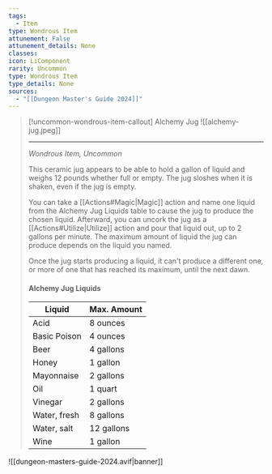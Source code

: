 ```yaml
---
tags:
  - Item
type: Wondrous Item
attunement: False
attunement_details: None
classes:
icon: LiComponent
rarity: Uncommon
type: Wondrous Item
type_details: None
sources: 
  - "[[Dungeon Master's Guide 2024]]"
---
```

>[!uncommon-wondrous-item-callout] Alchemy Jug
>![[alchemy-jug.jpeg]]
>
>- - -
>_Wondrous Item, Uncommon_
>
>This ceramic jug appears to be able to hold a gallon of liquid and weighs 12 pounds whether full or empty. The jug sloshes when it is shaken, even if the jug is empty.
>
>You can take a [[Actions#Magic\|Magic]] action and name one liquid from the Alchemy Jug Liquids table to cause the jug to produce the chosen liquid. Afterward, you can uncork the jug as a [[Actions#Utilize\|Utilize]] action and pour that liquid out, up to 2 gallons per minute. The maximum amount of liquid the jug can produce depends on the liquid you named.
>
>Once the jug starts producing a liquid, it can't produce a different one, or more of one that has reached its maximum, until the next dawn.
>
>#### Alchemy Jug Liquids
>|Liquid|Max. Amount|
>|---|---|
>|Acid|8 ounces|
>|Basic Poison|4 ounces|
>|Beer|4 gallons|
>|Honey|1 gallon|
>|Mayonnaise|2 gallons|
>|Oil|1 quart|
>|Vinegar|2 gallons|
>|Water, fresh|8 gallons|
>|Water, salt|12 gallons|
>|Wine|1 gallon|


![[dungeon-masters-guide-2024.avif|banner]]